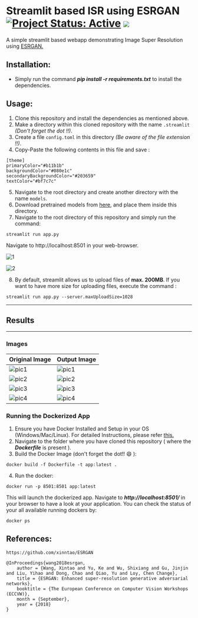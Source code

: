 # Streamlit based ISR using ESRGAN [![Project Status: Active](https://www.repostatus.org/badges/latest/active.svg)](https://www.repostatus.org/#active) [![](https://img.shields.io/badge/Prateek-Ralhan-brightgreen.svg?colorB=ff0000)](https://prateekralhan.github.io/)
A simple streamlit based webapp demonstrating Image Super Resolution using [ESRGAN.](https://github.com/xinntao/ESRGAN)

## Installation:
* Simply run the command ***pip install -r requirements.txt*** to install the dependencies.

## Usage:
1. Clone this repository and install the dependencies as mentioned above.
2. Make a directory within this cloned repository with the name `.streamlit` *(Don't forget the dot !!)*.
3. Create a file `config.toml` in this directory *(Be aware of the file extension !!)*.
4. Copy-Paste the following contents in this file and save :
```
[theme]
primaryColor="#b11b1b"
backgroundColor="#080e1c"
secondaryBackgroundColor="#203659"
textColor="#bf7c7c"
```
5. Navigate to the root directory and create another directory with the name `models`.
6. Download pretrained models from [here](https://drive.google.com/drive/u/0/folders/17VYV_SoZZesU6mbxz2dMAIccSSlqLecY), and place them inside this directory.
7. Navigate to the root directory of this repository and simply run the command: 
```
streamlit run app.py
```
Navigate to http://localhost:8501 in your web-browser.

![1](https://user-images.githubusercontent.com/29462447/159141437-1d667923-2af6-40e4-a50b-3a6cc7075471.png)

![2](https://user-images.githubusercontent.com/29462447/159141435-ef7477f3-f9a3-48da-a29d-51a3c85f3ee8.png)

8. By default, streamlit allows us to upload files of **max. 200MB**. If you want to have more size for uploading files, execute the command :
```
streamlit run app.py --server.maxUploadSize=1028
```

------------
## Results 
------------

### Images
| **Original Image**  | **Output Image**  |
|---------------------|-----------------------|
| ![pic1](uploads/1.jpg)  | ![pic1](downloads/segmented_1.jpg)  |
| ![pic2](uploads/2.png)  | ![pic2](downloads/segmented_2.png)  |
| ![pic3](uploads/3.bmp)  | ![pic3](downloads/segmented_3.bmp)  |
| ![pic4](uploads/4.jpeg) | ![pic4](downloads/segmented_4.jpeg)  |

### Running the Dockerized App
1. Ensure you have Docker Installed and Setup in your OS (Windows/Mac/Linux). For detailed Instructions, please refer [this.](https://docs.docker.com/engine/install/)
2. Navigate to the folder where you have cloned this repository ( where the ***Dockerfile*** is present ).
3. Build the Docker Image (don't forget the dot!! :smile: ): 
```
docker build -f Dockerfile -t app:latest .
```
4. Run the docker:
```
docker run -p 8501:8501 app:latest
```

This will launch the dockerized app. Navigate to ***http://localhost:8501/*** in your browser to have a look at your application. You can check the status of your all available running dockers by:
```
docker ps
```


## References:
```
https://github.com/xinntao/ESRGAN
```

```
@InProceedings{wang2018esrgan,
    author = {Wang, Xintao and Yu, Ke and Wu, Shixiang and Gu, Jinjin and Liu, Yihao and Dong, Chao and Qiao, Yu and Loy, Chen Change},
    title = {ESRGAN: Enhanced super-resolution generative adversarial networks},
    booktitle = {The European Conference on Computer Vision Workshops (ECCVW)},
    month = {September},
    year = {2018}
}
```
